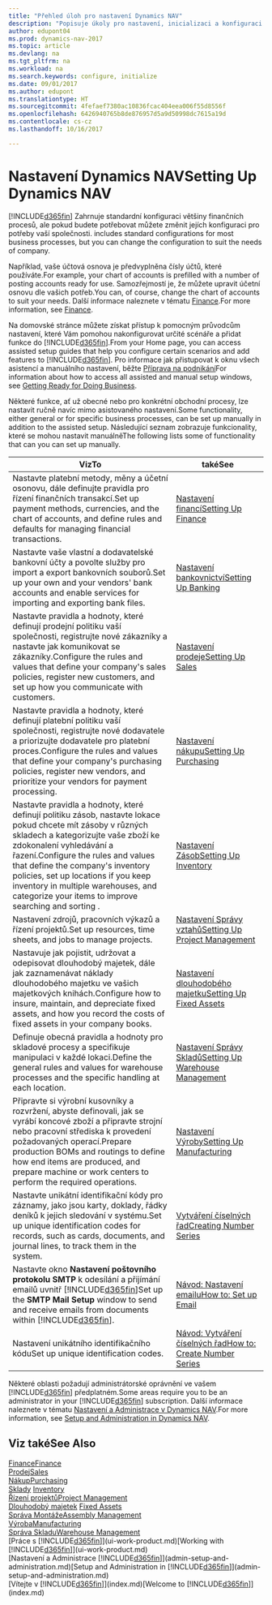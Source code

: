 ```yaml
---
title: "Přehled úloh pro nastavení Dynamics NAV"
description: "Popisuje úkoly pro nastavení, inicializaci a konfiguraci Dynamics NAV podle vašich potřeb."
author: edupont04
ms.prod: dynamics-nav-2017
ms.topic: article
ms.devlang: na
ms.tgt_pltfrm: na
ms.workload: na
ms.search.keywords: configure, initialize
ms.date: 09/01/2017
ms.author: edupont
ms.translationtype: HT
ms.sourcegitcommit: 4fefaef7380ac10836fcac404eea006f55d8556f
ms.openlocfilehash: 6426940765b8de876957d5a9d50998dc7615a19d
ms.contentlocale: cs-cz
ms.lasthandoff: 10/16/2017

---
```

# <a name="setting-up-dynamics-nav"></a><span data-ttu-id="5a7a8-103">Nastavení Dynamics NAV</span><span class="sxs-lookup"><span data-stu-id="5a7a8-103">Setting Up Dynamics NAV</span></span>
[!INCLUDE[d365fin](includes/d365fin_md.md)]<span data-ttu-id="5a7a8-104"> Zahrnuje standardní konfiguraci většiny finančních procesů, ale pokud budete potřebovat můžete změnit jejích konfiguraci pro potřeby vaší společnosti.</span><span class="sxs-lookup"><span data-stu-id="5a7a8-104"> includes standard configurations for most business processes, but you can change the configuration to suit the needs of company.</span></span>

<span data-ttu-id="5a7a8-105">Například, vaše účtová osnova je předvyplněna čísly účtů, které používáte.</span><span class="sxs-lookup"><span data-stu-id="5a7a8-105">For example, your chart of accounts is prefilled with a number of posting accounts ready for use.</span></span> <span data-ttu-id="5a7a8-106">Samozřejmostí je, že můžete upravit účetní osnovu dle vašich potřeb.</span><span class="sxs-lookup"><span data-stu-id="5a7a8-106">You can, of course, change the chart of accounts to suit your needs.</span></span> <span data-ttu-id="5a7a8-107">Další informace naleznete v tématu [Finance](finance.md).</span><span class="sxs-lookup"><span data-stu-id="5a7a8-107">For more information, see [Finance](finance.md).</span></span>

<span data-ttu-id="5a7a8-108">Na domovské stránce můžete získat přístup k pomocným průvodcům nastavení, které Vám pomohou nakonfigurovat určité scénáře a přidat funkce do [!INCLUDE[d365fin](includes/d365fin_md.md)].</span><span class="sxs-lookup"><span data-stu-id="5a7a8-108">From your Home page, you can access assisted setup guides that help you configure certain scenarios and add features to [!INCLUDE[d365fin](includes/d365fin_md.md)].</span></span> <span data-ttu-id="5a7a8-109">Pro informace jak přistupovat k oknu všech asistencí a manuálního nastavení, běžte [Příprava na podnikání](ui-get-ready-business.md)</span><span class="sxs-lookup"><span data-stu-id="5a7a8-109">For information about how to access all assisted and manual setup windows, see [Getting Ready for Doing Business](ui-get-ready-business.md).</span></span>

<span data-ttu-id="5a7a8-110">Některé funkce, ať už obecné nebo pro konkrétní obchodní procesy, lze nastavit ručně navíc mimo asistovaného nastavení.</span><span class="sxs-lookup"><span data-stu-id="5a7a8-110">Some functionality, either general or for specific business processes, can be set up manually in addition to the assisted setup.</span></span> <span data-ttu-id="5a7a8-111">Následující seznam zobrazuje funkcionality, které se mohou nastavit manuálně</span><span class="sxs-lookup"><span data-stu-id="5a7a8-111">The following lists some of functionality that can you can set up manually.</span></span>

| <span data-ttu-id="5a7a8-112">Viz</span><span class="sxs-lookup"><span data-stu-id="5a7a8-112">To</span></span> | <span data-ttu-id="5a7a8-113">také</span><span class="sxs-lookup"><span data-stu-id="5a7a8-113">See</span></span> |
| --- | --- |
| <span data-ttu-id="5a7a8-114">Nastavte platební metody, měny a účetní osonovu, dále definujte pravidla pro řízení finančních transakcí.</span><span class="sxs-lookup"><span data-stu-id="5a7a8-114">Set up payment methods, currencies, and the chart of accounts, and define rules and defaults for managing financial transactions.</span></span> |[<span data-ttu-id="5a7a8-115">Nastavení financí</span><span class="sxs-lookup"><span data-stu-id="5a7a8-115">Setting Up Finance</span></span>](finance-setup-finance.md) |
| <span data-ttu-id="5a7a8-116">Nastavte vaše vlastní a dodavatelské bankovní účty a povolte služby pro import a export bankovních souborů.</span><span class="sxs-lookup"><span data-stu-id="5a7a8-116">Set up your own and your vendors' bank accounts and enable services for importing and exporting bank files.</span></span> |[<span data-ttu-id="5a7a8-117">Nastavení bankovnictví</span><span class="sxs-lookup"><span data-stu-id="5a7a8-117">Setting Up Banking</span></span>](bank-setup-banking.md) |
| <span data-ttu-id="5a7a8-118">Nastavte pravidla a hodnoty, které definují prodejní politiku vaší společnosti, registrujte nové zákazníky a nastavte jak komunikovat se zákazníky.</span><span class="sxs-lookup"><span data-stu-id="5a7a8-118">Configure the rules and values that define your company's sales policies, register new customers, and set up how you communicate with customers.</span></span> |[<span data-ttu-id="5a7a8-119">Nastavení prodeje</span><span class="sxs-lookup"><span data-stu-id="5a7a8-119">Setting Up Sales</span></span>](sales-setup-sales.md) |
| <span data-ttu-id="5a7a8-120">Nastavte pravidla a hodnoty, které definují platební politiku vaší společnosti, registrujte nové dodavatele a priorizujte dodavatele pro platební proces.</span><span class="sxs-lookup"><span data-stu-id="5a7a8-120">Configure the rules and values that define your company's purchasing policies, register new vendors, and prioritize your vendors for payment processing.</span></span> |[<span data-ttu-id="5a7a8-121">Nastavení nákupu</span><span class="sxs-lookup"><span data-stu-id="5a7a8-121">Setting Up Purchasing</span></span>](purchasing-setup-purchasing.md) |
| <span data-ttu-id="5a7a8-122">Nastavte pravidla a hodnoty, které definují politiku zásob, nastavte lokace pokud chcete mít zásoby v různých skladech a kategorizujte vaše zboží ke zdokonalení vyhledávání a řazení.</span><span class="sxs-lookup"><span data-stu-id="5a7a8-122">Configure the rules and values that define the company's inventory policies, set up locations if you keep inventory in multiple warehouses, and categorize your items to improve searching and sorting .</span></span> |[<span data-ttu-id="5a7a8-123">Nastavení Zásob</span><span class="sxs-lookup"><span data-stu-id="5a7a8-123">Setting Up Inventory</span></span>](inventory-setup-inventory.md) |
| <span data-ttu-id="5a7a8-124">Nastavení zdrojů, pracovních výkazů a řízení projektů.</span><span class="sxs-lookup"><span data-stu-id="5a7a8-124">Set up resources, time sheets, and jobs to manage projects.</span></span> |[<span data-ttu-id="5a7a8-125">Nastavení Správy vztahů</span><span class="sxs-lookup"><span data-stu-id="5a7a8-125">Setting Up Project Management</span></span>](projects-setup-projects.md) |
| <span data-ttu-id="5a7a8-126">Nastavuje jak pojistit, udržovat a odepisovat dlouhodobý majetek, dále jak zaznamenávat náklady dlouhodobého majetku ve vašich majetkových knihách.</span><span class="sxs-lookup"><span data-stu-id="5a7a8-126">Configure how to insure, maintain, and depreciate fixed assets, and how you record the costs of fixed assets in your company books.</span></span> |[<span data-ttu-id="5a7a8-127">Nastavení dlouhodobého majetku</span><span class="sxs-lookup"><span data-stu-id="5a7a8-127">Setting Up Fixed Assets</span></span>](fa-setup.md) |
|<span data-ttu-id="5a7a8-128">Definuje obecná pravidla a hodnoty pro skladové procesy a specifikuje manipulaci v každé lokaci.</span><span class="sxs-lookup"><span data-stu-id="5a7a8-128">Define the general rules and values for warehouse processes and the specific handling at each location.</span></span>|[<span data-ttu-id="5a7a8-129">Nastavení Správy Skladů</span><span class="sxs-lookup"><span data-stu-id="5a7a8-129">Setting Up Warehouse Management</span></span>](warehouse-setup-warehouse.md)|
|<span data-ttu-id="5a7a8-130">Připravte si výrobní kusovníky a rozvržení, abyste definovali, jak se vyrábí koncové zboží a připravte strojní nebo pracovní střediska k provedení požadovaných operací.</span><span class="sxs-lookup"><span data-stu-id="5a7a8-130">Prepare production BOMs and routings to define how end items are produced, and prepare machine or work centers to perform the required operations.</span></span>|[<span data-ttu-id="5a7a8-131">Nastavení Výroby</span><span class="sxs-lookup"><span data-stu-id="5a7a8-131">Setting Up Manufacturing</span></span>](production-configure-production-processes.md)|
| <span data-ttu-id="5a7a8-132">Nastavte unikátní identifikační kódy pro záznamy, jako jsou karty, doklady, řádky deníků k jejich sledování v systému.</span><span class="sxs-lookup"><span data-stu-id="5a7a8-132">Set up unique identification codes for records, such as cards, documents, and journal lines, to track them in the system.</span></span> |[<span data-ttu-id="5a7a8-133">Vytváření číselných řad</span><span class="sxs-lookup"><span data-stu-id="5a7a8-133">Creating Number Series</span></span>](ui-create-number-series.md) |
| <span data-ttu-id="5a7a8-134">Nastavte okno **Nastavení poštovního protokolu SMTP** k odesílání a přijímání emailů uvnitř [!INCLUDE[d365fin](includes/d365fin_md.md)]</span><span class="sxs-lookup"><span data-stu-id="5a7a8-134">Set up the **SMTP Mail Setup** window to send and receive emails from documents within [!INCLUDE[d365fin](includes/d365fin_md.md)].</span></span> |[<span data-ttu-id="5a7a8-135">Návod: Nastavení emailu</span><span class="sxs-lookup"><span data-stu-id="5a7a8-135">How to: Set up Email</span></span>](madeira-how-setup-email.md) |
| <span data-ttu-id="5a7a8-136">Nastavení unikátního identifikačního kódu</span><span class="sxs-lookup"><span data-stu-id="5a7a8-136">Set up unique identification codes.</span></span> |[<span data-ttu-id="5a7a8-137">Návod: Vytváření číselných řad</span><span class="sxs-lookup"><span data-stu-id="5a7a8-137">How to: Create Number Series</span></span>](ui-create-number-series.md) |

<span data-ttu-id="5a7a8-138">Některé oblasti požadují administrátorské oprávnění ve vašem [!INCLUDE[d365fin](includes/d365fin_md.md)] předplatném.</span><span class="sxs-lookup"><span data-stu-id="5a7a8-138">Some areas require you to be an administrator in your [!INCLUDE[d365fin](includes/d365fin_md.md)] subscription.</span></span> <span data-ttu-id="5a7a8-139">Další informace naleznete v tématu [Nastavení a Administrace v Dynamics NAV](admin-setup-and-administration.md).</span><span class="sxs-lookup"><span data-stu-id="5a7a8-139">For more information, see [Setup and Administration in Dynamics NAV](admin-setup-and-administration.md).</span></span>  

## <a name="see-also"></a><span data-ttu-id="5a7a8-140">Viz také</span><span class="sxs-lookup"><span data-stu-id="5a7a8-140">See Also</span></span>
[<span data-ttu-id="5a7a8-141">Finance</span><span class="sxs-lookup"><span data-stu-id="5a7a8-141">Finance</span></span>](finance.md)  
[<span data-ttu-id="5a7a8-142">Prodej</span><span class="sxs-lookup"><span data-stu-id="5a7a8-142">Sales</span></span>](sales-manage-sales.md)  
[<span data-ttu-id="5a7a8-143">Nákup</span><span class="sxs-lookup"><span data-stu-id="5a7a8-143">Purchasing</span></span>](purchasing-manage-purchasing.md)  
<span data-ttu-id="5a7a8-144">[Sklady](inventory-manage-inventory.md)  </span><span class="sxs-lookup"><span data-stu-id="5a7a8-144">[Inventory](inventory-manage-inventory.md)  </span></span>  
[<span data-ttu-id="5a7a8-145">Řízení projektů</span><span class="sxs-lookup"><span data-stu-id="5a7a8-145">Project Management</span></span>](projects-manage-projects.md)  
<span data-ttu-id="5a7a8-146">[Dlouhodobý majetek](fa-manage.md)  </span><span class="sxs-lookup"><span data-stu-id="5a7a8-146">[Fixed Assets](fa-manage.md)  </span></span>  
[<span data-ttu-id="5a7a8-147">Správa Montáže</span><span class="sxs-lookup"><span data-stu-id="5a7a8-147">Assembly Management</span></span>](assembly-assemble-items.md)  
[<span data-ttu-id="5a7a8-148">Výroba</span><span class="sxs-lookup"><span data-stu-id="5a7a8-148">Manufacturing</span></span>](production-manage-manufacturing.md)  
[<span data-ttu-id="5a7a8-149">Správa Skladu</span><span class="sxs-lookup"><span data-stu-id="5a7a8-149">Warehouse Management</span></span>](warehouse-manage-warehouse.md)  
<span data-ttu-id="5a7a8-150">[Práce s [!INCLUDE[d365fin](includes/d365fin_md.md)]](ui-work-product.md)</span><span class="sxs-lookup"><span data-stu-id="5a7a8-150">[Working with [!INCLUDE[d365fin](includes/d365fin_md.md)]](ui-work-product.md)</span></span>  
<span data-ttu-id="5a7a8-151">[Nastavení a Administrace [!INCLUDE[d365fin](includes/d365fin_md.md)]](admin-setup-and-administration.md)</span><span class="sxs-lookup"><span data-stu-id="5a7a8-151">[Setup and Administration in [!INCLUDE[d365fin](includes/d365fin_md.md)]](admin-setup-and-administration.md)</span></span>  
<span data-ttu-id="5a7a8-152">[Vítejte v [!INCLUDE[d365fin](includes/d365fin_md.md)]](index.md)</span><span class="sxs-lookup"><span data-stu-id="5a7a8-152">[Welcome to [!INCLUDE[d365fin](includes/d365fin_md.md)]](index.md)</span></span>  

##

